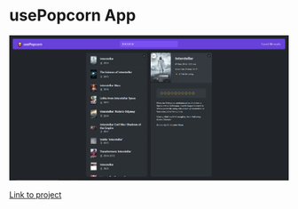# usePopcorn App

<img src="screenshot.png" width="1200px"/>

[Link to project](https://usepopcorn-sable.vercel.app/)
